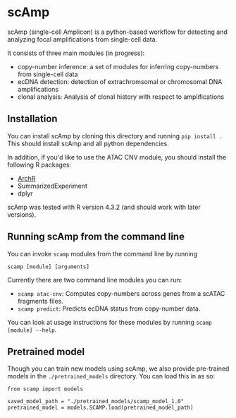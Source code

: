 # scAmp
scAmp (single-cell Amplicon) is a python-based workflow for detecting and
analyzing focal amplifications from single-cell data.

It consists of three main modules (in progress):

* copy-number inference: a set of modules for inferring copy-numbers from single-cell data
* ecDNA detection: detection of extrachromsomal or chromosomal DNA amplifications
* clonal analysis: Analysis of clonal history with respect to amplifications

## Installation

You can install scAmp by cloning this directory and running `pip install .` This should install scAmp and all python dependencies.

In addition, if you'd like to use the ATAC CNV module, you should install the following R packages:

* [ArchR](https://github.com/GreenleafLab/ArchR)
* SummarizedExperiment
* dplyr

scAmp was tested with R version 4.3.2 (and should work with later versions).

## Running scAmp from the command line

You can invoke `scamp` modules from the command line by running

`scamp [module] [arguments]`

Currently there are two command line modules you can run:

* `scamp atac-cnv`: Computes copy-numbers across genes from a scATAC fragments files.
* `scamp predict`: Predicts ecDNA status from copy-number data.

You can look at usage instructions for these modules by running `scamp [module] --help`.

## Pretrained model

Though you can train new models using scAmp, we also provide pre-trained models in the `./pretrained_models` directory. You can load this in as so:

```
from scamp import models

saved_model_path = "./pretrained_models/scamp_model_1.0"
pretrained_model = models.SCAMP.load(pretrained_model_path)
```
